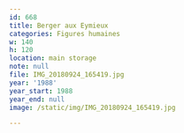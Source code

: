 ```yaml
---
id: 668
title: Berger aux Eymieux
categories: Figures humaines
w: 140
h: 120
location: main storage
note: null
file: IMG_20180924_165419.jpg
year: '1988'
year_start: 1988
year_end: null
image: /static/img/IMG_20180924_165419.jpg

---
```


